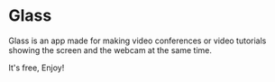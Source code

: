 # Glass

Glass is an app made for making video conferences or video tutorials showing the screen and the webcam at the same time.

It's free, Enjoy!
